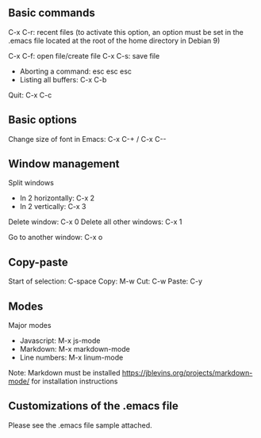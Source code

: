 ## Basic commands

C-x C-r: recent files (to activate this option, an option must be set in the .emacs file located at the root of the home directory in Debian 9)

C-x C-f: open file/create file
C-x C-s: save file

  * Aborting a command: esc esc esc
  * Listing all buffers: C-x C-b

Quit: C-x C-c

## Basic options

Change size of font in Emacs: C-x C-+ / C-x C--

## Window management

Split windows

  * In 2 horizontally: C-x 2
  * In 2 vertically: C-x 3

Delete window: C-x 0
Delete all other windows: C-x 1

Go to another window: C-x o

## Copy-paste

Start of selection: C-space
Copy: M-w
Cut: C-w
Paste: C-y

## Modes

Major modes

  * Javascript: M-x js-mode
  * Markdown: M-x markdown-mode
  * Line numbers: M-x linum-mode

Note: Markdown must be installed
https://jblevins.org/projects/markdown-mode/ for installation instructions

## Customizations of the .emacs file

Please see the .emacs file sample attached.

